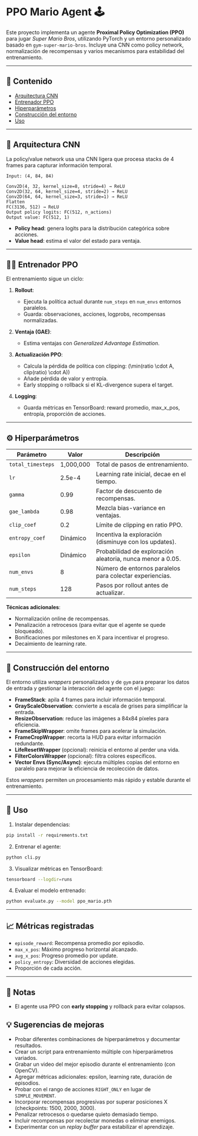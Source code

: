 # PPO Mario Agent 🕹️

Este proyecto implementa un agente **Proximal Policy Optimization (PPO)** para jugar *Super Mario Bros*, utilizando PyTorch y un entorno personalizado basado en `gym-super-mario-bros`. Incluye una CNN como policy network, normalización de recompensas y varios mecanismos para estabilidad del entrenamiento.

---

## 📜 Contenido

- [Arquitectura CNN](#arquitectura-cnn)
- [Entrenador PPO](#entrenador-ppo)
- [Hiperparámetros](#hiperparámetros)
- [Construcción del entorno](#construcción-del-entorno)
- [Uso](#uso)

---

## 🧠 Arquitectura CNN

La policy/value network usa una CNN ligera que procesa stacks de 4 frames para capturar información temporal.

```
Input: (4, 84, 84)

Conv2D(4, 32, kernel_size=8, stride=4) → ReLU
Conv2D(32, 64, kernel_size=4, stride=2) → ReLU
Conv2D(64, 64, kernel_size=3, stride=1) → ReLU
Flatten
FC(3136, 512) → ReLU
Output policy logits: FC(512, n_actions)
Output value: FC(512, 1)
```

- **Policy head**: genera logits para la distribución categórica sobre acciones.
- **Value head**: estima el valor del estado para ventaja.

---

## 🏋️‍♂️ Entrenador PPO

El entrenamiento sigue un ciclo:

1. **Rollout**:

   - Ejecuta la política actual durante `num_steps` en `num_envs` entornos paralelos.
   - Guarda: observaciones, acciones, logprobs, recompensas normalizadas.

2. **Ventaja (GAE)**:

   - Estima ventajas con *Generalized Advantage Estimation*.

3. **Actualización PPO**:

   - Calcula la pérdida de política con clipping: \(\min(ratio \cdot A, clip(ratio) \cdot A)\)
   - Añade pérdida de valor y entropía.
   - Early stopping o rollback si el KL-divergence supera el target.

4. **Logging**:

   - Guarda métricas en TensorBoard: reward promedio, max\_x\_pos, entropía, proporción de acciones.

---

## ⚙️ Hiperparámetros

| Parámetro         | Valor     | Descripción                                                |
| ----------------- | --------- | ---------------------------------------------------------- |
| `total_timesteps` | 1,000,000 | Total de pasos de entrenamiento.                           |
| `lr`              | 2.5e-4    | Learning rate inicial, decae en el tiempo.                 |
| `gamma`           | 0.99      | Factor de descuento de recompensas.                        |
| `gae_lambda`      | 0.98      | Mezcla bias-variance en ventajas.                          |
| `clip_coef`       | 0.2       | Límite de clipping en ratio PPO.                           |
| `entropy_coef`    | Dinámico  | Incentiva la exploración (disminuye con los updates).      |
| `epsilon`         | Dinámico  | Probabilidad de exploración aleatoria, nunca menor a 0.05. |
| `num_envs`        | 8         | Número de entornos paralelos para colectar experiencias.   |
| `num_steps`       | 128       | Pasos por rollout antes de actualizar.                     |

**Técnicas adicionales**:

- Normalización online de recompensas.
- Penalización a retrocesos (para evitar que el agente se quede bloqueado).
- Bonificaciones por milestones en X para incentivar el progreso.
- Decaimiento de learning rate.

---

## 🌱 Construcción del entorno

El entorno utiliza *wrappers* personalizados y de `gym` para preparar los datos de entrada y gestionar la interacción del agente con el juego:

- **FrameStack**: apila 4 frames para incluir información temporal.
- **GrayScaleObservation**: convierte a escala de grises para simplificar la entrada.
- **ResizeObservation**: reduce las imágenes a 84x84 píxeles para eficiencia.
- **FrameSkipWrapper**: omite frames para acelerar la simulación.
- **FrameCropWrapper**: recorta la HUD para evitar información redundante.
- **LifeResetWrapper** (opcional): reinicia el entorno al perder una vida.
- **FilterColorsWrapper** (opcional): filtra colores específicos.
- **Vector Envs (Sync/Async)**: ejecuta múltiples copias del entorno en paralelo para mejorar la eficiencia de recolección de datos.

Estos *wrappers* permiten un procesamiento más rápido y estable durante el entrenamiento.

---

## 🚀 Uso

1. Instalar dependencias:

```bash
pip install -r requirements.txt
```

2. Entrenar el agente:

```bash
python cli.py
```

3. Visualizar métricas en TensorBoard:

```bash
tensorboard --logdir=runs
```

4. Evaluar el modelo entrenado:

```bash
python evaluate.py --model ppo_mario.pth
```

---

## 📈 Métricas registradas

- `episode_reward`: Recompensa promedio por episodio.
- `max_x_pos`: Máximo progreso horizontal alcanzado.
- `avg_x_pos`: Progreso promedio por update.
- `policy_entropy`: Diversidad de acciones elegidas.
- Proporción de cada acción.

---

## 📌 Notas

- El agente usa PPO con **early stopping** y rollback para evitar colapsos.


## 💡 Sugerencias de mejoras

- Probar diferentes combinaciones de hiperparámetros y documentar resultados.
- Crear un script para entrenamiento múltiple con hiperparámetros variados.
- Grabar un video del mejor episodio durante el entrenamiento (con OpenCV).
- Agregar métricas adicionales: epsilon, learning rate, duración de episodios.
- Probar con el rango de acciones `RIGHT_ONLY` en lugar de `SIMPLE_MOVEMENT`.
- Incorporar recompensas progresivas por superar posiciones X (checkpoints: 1500, 2000, 3000).
- Penalizar retrocesos o quedarse quieto demasiado tiempo.
- Incluir recompensas por recolectar monedas o eliminar enemigos.
- Experimentar con un *replay buffer* para estabilizar el aprendizaje.